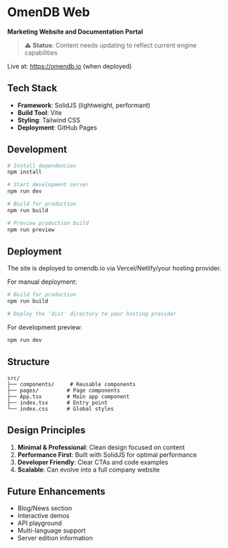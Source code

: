 # OmenDB Web

**Marketing Website and Documentation Portal**

> ⚠️ **Status**: Content needs updating to reflect current engine capabilities

Live at: https://omendb.io (when deployed)

## Tech Stack

- **Framework**: SolidJS (lightweight, performant)
- **Build Tool**: Vite
- **Styling**: Tailwind CSS
- **Deployment**: GitHub Pages

## Development

```bash
# Install dependencies
npm install

# Start development server
npm run dev

# Build for production
npm run build

# Preview production build
npm run preview
```

## Deployment

The site is deployed to omendb.io via Vercel/Netlify/your hosting provider.

For manual deployment:
```bash
# Build for production
npm run build

# Deploy the 'dist' directory to your hosting provider
```

For development preview:
```bash
npm run dev
```

## Structure

```
src/
├── components/     # Reusable components
├── pages/         # Page components
├── App.tsx        # Main app component
├── index.tsx      # Entry point
└── index.css      # Global styles
```

## Design Principles

1. **Minimal & Professional**: Clean design focused on content
2. **Performance First**: Built with SolidJS for optimal performance
3. **Developer Friendly**: Clear CTAs and code examples
4. **Scalable**: Can evolve into a full company website

## Future Enhancements

- Blog/News section
- Interactive demos
- API playground
- Multi-language support
- Server edition information